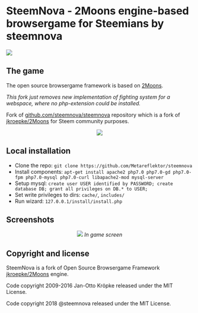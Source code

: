 # SteemNova - 2Moons engine-based browsergame for Steemians by steemnova

![](https://steemitimages.com/DQmNhKvcRhp5THpijqS45M18MiDpg1Cvc78Sv9rKCiJi5NJ/image.png)


## The game

The open source browsergame framework is based on [2Moons](https://gitter.im/2MoonsGame/Lobby/).

*This fork just removes new implementation of fighting system for a webspace, where no php-extension could be installed.*

Fork of [github.com/steemnova/steemnova](https://github.com/steemnova/steemnova) repository which is a fork of [jkroepke/2Moons](https://github.com/jkroepke/2Moons) for Steem community purposes. 

<p align="center">
<img src="https://www.steem.center/images/archive/5/55/20160814202358%21Steem_Logo.png">
</p>


## Local installation

- Clone the repo: `git clone https://github.com/Metareflektor/steemnova`
- Install components: `apt-get install apache2 php7.0 php7.0-gd php7.0-fpm php7.0-mysql php7.0-curl libapache2-mod mysql-server`
- Setup mysql: `create user USER identified by PASSWORD; create database DB; grant all privileges on DB.* to USER;`
- Set write privileges to dirs: `cache/`, `includes/`
- Run wizard: `127.0.0.1/install/install.php`


## Screenshots

<p align="center">
<img src="https://i.imgur.com/AvLok6Z.png">
  <i>In game screen</i>
</p>


## Copyright and license

SteemNova is a fork of Open Source Browsergame Framework [jkroepke/2Moons](https://github.com/jkroepke/2Moons) engine.

Code copyright 2009-2016 Jan-Otto Kröpke released under the MIT License. 

Code copyright 2018 @steemnova released under the MIT License.
